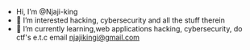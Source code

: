 - Hi, I’m @Njaji-king
- 👀 I’m interested hacking, cybersecurity and all the stuff therein
- 🌱 I’m currently learning,web applications hacking, cybersecurity, do ctf's e.t.c
email njajikingi@gmail.com



<!---
Njaji-king/Njaji-king is a ✨ special ✨ repository because its `README.md` (this file) appears on your GitHub profile.
You can click the Preview link to take a look at your changes.
--->
